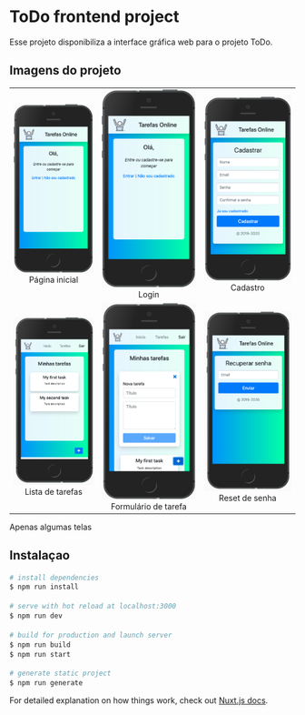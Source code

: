 # ToDo frontend project

<p>Esse projeto disponibiliza a interface gráfica web para o projeto ToDo.</p>

## Imagens do projeto
| | | |
|:-------------------------:|:-------------------------:|:-------------------------:|
|<img width="1604" alt="" src="https://github.com/BrunoCasotto/Todo_project/blob/master/frontend/doc/home.png">  Página inicial |  <img width="1604" alt="" src="https://github.com/BrunoCasotto/Todo_project/blob/master/frontend/doc/home.png"> Login|<img width="1604" alt="" src="https://github.com/BrunoCasotto/Todo_project/blob/master/frontend/doc/signup.png"> Cadastro|
|<img width="1604" alt="" src="https://github.com/BrunoCasotto/Todo_project/blob/master/frontend/doc/task_list.png"> Lista de tarefas |  <img width="1604" alt="" src="https://github.com/BrunoCasotto/Todo_project/blob/master/frontend/doc/add_task.png"> Formulário de tarefa|<img width="1604" alt="" src="https://github.com/BrunoCasotto/Todo_project/blob/master/frontend/doc/reset.png"> Reset de senha|

<p>Apenas algumas telas</p>

## Instalaçao

``` bash
# install dependencies
$ npm run install

# serve with hot reload at localhost:3000
$ npm run dev

# build for production and launch server
$ npm run build
$ npm run start

# generate static project
$ npm run generate
```

For detailed explanation on how things work, check out [Nuxt.js docs](https://nuxtjs.org).
